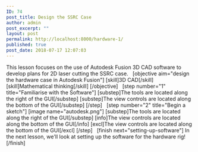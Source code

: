 ```yaml
---
ID: 74
post_title: Design the SSRC Case
author: admin
post_excerpt: ""
layout: post
permalink: http://localhost:8000/hardware-1/
published: true
post_date: 2018-07-17 12:07:03
---
```

This lesson focuses on the use of Autodesk Fusion 3D CAD software to develop plans for 2D laser cutting the SSRC case.   [objective aim="design the hardware case in Autodesk Fusion"] [skill]3D CAD[/skill] [skill]Mathematical thinking[/skill] [/objective]   [step number="1" title="Familiarise with the Software"] [substep]The tools are located along the right of the GUI[/substep] [substep]The view controls are located along the bottom of the GUI[/substep] [/step]   [step number="2" title="Begin a sketch"] [image name="autodesk.png"] [substep]The tools are located along the right of the GUI[/substep] [info]The view controls are located along the bottom of the GUI[/info] [excl]The view controls are located along the bottom of the GUI[/excl] [/step]   [finish next="setting-up-software"] In the next lesson, we'll look at setting up the software for the hardware rig! [/finish]